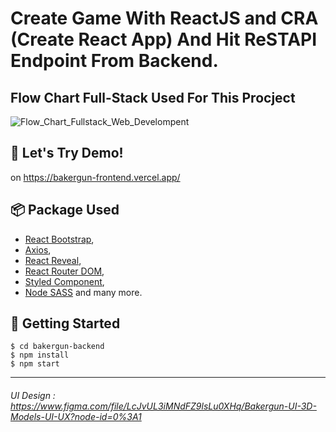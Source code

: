 # Create Game With ReactJS and CRA (Create React App) And Hit  ReSTAPI Endpoint From Backend.

## Flow Chart Full-Stack Used For This Procject
![Flow_Chart_Fullstack_Web_Develompent](https://res.cloudinary.com/dsv9w1ey3/image/upload/v1604595086/github-images/Fullstack_Web_Developers_Simple_Flow_Chart_zpdn9t.png)

## 🏓 Let's Try Demo! 
on https://bakergun-frontend.vercel.app/

## 📦 Package Used
  - [React Bootstrap](https://github.com/react-bootstrap/react-bootstrap),
  - [Axios](https://github.com/axios/axios),
  - [React Reveal](https://github.com/rnosov/react-reveal),
  - [React Router DOM](https://github.com/ReactTraining/react-router),
  - [Styled Component](https://github.com/styled-components/styled-components),
  - [Node SASS](https://github.com/sass/node-sass) and many more.

## 🚀 Getting Started 
    $ cd bakergun-backend
    $ npm install
    $ npm start

---

###### UI Design : https://www.figma.com/file/LcJvUL3iMNdFZ9lsLu0XHq/Bakergun-UI-3D-Models-UI-UX?node-id=0%3A1
